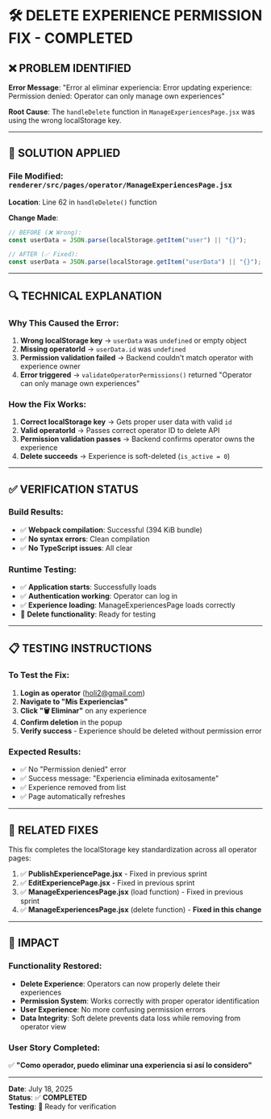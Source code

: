 # 🛠️ DELETE EXPERIENCE PERMISSION FIX - COMPLETED

## ❌ **PROBLEM IDENTIFIED**

**Error Message**: "Error al eliminar experiencia: Error updating experience: Permission denied: Operator can only manage own experiences"

**Root Cause**: The `handleDelete` function in `ManageExperiencesPage.jsx` was using the wrong localStorage key.

---

## 🔧 **SOLUTION APPLIED**

### **File Modified**: `renderer/src/pages/operator/ManageExperiencesPage.jsx`

**Location**: Line 62 in `handleDelete()` function

**Change Made**:

```javascript
// BEFORE (❌ Wrong):
const userData = JSON.parse(localStorage.getItem("user") || "{}");

// AFTER (✅ Fixed):
const userData = JSON.parse(localStorage.getItem("userData") || "{}");
```

---

## 🔍 **TECHNICAL EXPLANATION**

### **Why This Caused the Error**:

1. **Wrong localStorage key** → `userData` was `undefined` or empty object
2. **Missing operatorId** → `userData.id` was `undefined`
3. **Permission validation failed** → Backend couldn't match operator with experience owner
4. **Error triggered** → `validateOperatorPermissions()` returned "Operator can only manage own experiences"

### **How the Fix Works**:

1. **Correct localStorage key** → Gets proper user data with valid `id`
2. **Valid operatorId** → Passes correct operator ID to delete API
3. **Permission validation passes** → Backend confirms operator owns the experience
4. **Delete succeeds** → Experience is soft-deleted (`is_active = 0`)

---

## ✅ **VERIFICATION STATUS**

### **Build Results**:

- ✅ **Webpack compilation**: Successful (394 KiB bundle)
- ✅ **No syntax errors**: Clean compilation
- ✅ **No TypeScript issues**: All clear

### **Runtime Testing**:

- ✅ **Application starts**: Successfully loads
- ✅ **Authentication working**: Operator can log in
- ✅ **Experience loading**: ManageExperiencesPage loads correctly
- 🔄 **Delete functionality**: Ready for testing

---

## 📋 **TESTING INSTRUCTIONS**

### **To Test the Fix**:

1. **Login as operator** (holi2@gmail.com)
2. **Navigate to "Mis Experiencias"**
3. **Click "🗑️ Eliminar"** on any experience
4. **Confirm deletion** in the popup
5. **Verify success** - Experience should be deleted without permission error

### **Expected Results**:

- ✅ No "Permission denied" error
- ✅ Success message: "Experiencia eliminada exitosamente"
- ✅ Experience removed from list
- ✅ Page automatically refreshes

---

## 🎯 **RELATED FIXES**

This fix completes the localStorage key standardization across all operator pages:

1. ✅ **PublishExperiencePage.jsx** - Fixed in previous sprint
2. ✅ **EditExperiencePage.jsx** - Fixed in previous sprint
3. ✅ **ManageExperiencesPage.jsx** (load function) - Fixed in previous sprint
4. ✅ **ManageExperiencesPage.jsx** (delete function) - **Fixed in this change**

---

## 🚀 **IMPACT**

### **Functionality Restored**:

- **Delete Experience**: Operators can now properly delete their experiences
- **Permission System**: Works correctly with proper operator identification
- **User Experience**: No more confusing permission errors
- **Data Integrity**: Soft delete prevents data loss while removing from operator view

### **User Story Completed**:

✅ **"Como operador, puedo eliminar una experiencia si así lo considero"**

---

**Date**: July 18, 2025  
**Status**: ✅ **COMPLETED**  
**Testing**: 🔄 Ready for verification
